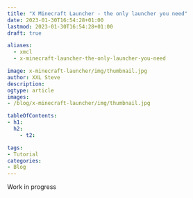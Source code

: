 ```yaml
---
title: "X Minecraft Launcher - the only launcher you need"
date: 2023-01-30T16:54:28+01:00
lastmod: 2023-01-30T16:54:28+01:00
draft: true

aliases:
  - xmcl
  - x-minecraft-launcher-the-only-launcher-you-need

image: x-minecraft-launcher/img/thumbnail.jpg
author: XXL Steve
description:
ogtype: article
images:
- /blog/x-minecraft-launcher/img/thumbnail.jpg

tableOfContents:
- h1:
  h2:
    - t2:

tags:
- Tutorial
categories:
- Blog
---
```


Work in progress